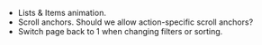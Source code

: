 - Lists & Items animation.
- Scroll anchors. Should we allow action-specific scroll anchors?
- Switch page back to 1 when changing filters or sorting.
